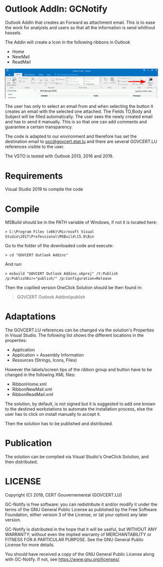 # Outlook AddIn: GCNotify

Outlook AddIn that creates an Forward as attachment email. This is to ease the work for analyists and users
so that all the information is send whithout hassels.

The Addin will create a Icon in the following ribbons in Outlook

* Home
* NewMail
* ReadMail

![Alt text](/images/outlook_inbox_mod.png?raw=true "Ribbon")

The user has only to select an email from and when selecting the button it creates an email with the selected one attached.
The Fields TO,Body and Subject will be filled automatically. The user sees the newly created email and has to send it manually. This
is so that one can add comments and guarantee a certain transparency.

The code is adapted to our environment and therefore has set the destination email to soc@govcert.etat.lu and there are several GOVCERT.LU references visible to
the user.

The VSTO is tested with Outlook 2013, 2016 and 2019.

# Requirements
Visual Studio 2019 to compile the code


# Compile
MSBuild should be in the PATH variable of Windows, if not it is located here:

```
> C:\Program Files (x86)\Microsoft Visual Studio\2017\Professional\MSBuild\15.0\Bin
```
Go to the folder of the downloaded code and execute:
```
> cd "GOVCERT Outlook Addins"
```
And run:
```
> msbuild "GOVCERT Outlook Addins.vbproj" /t:Publish /p:PublishDir="publish/" /p:Configuration=Release
```
Then the copliled version OneClick Solution should be then found in:

> GOVCERT Outlook Addins\publish

# Adaptations

The GOVCERT.LU references can be changed via the solution's Properties in
Visual Studio. The following list shows the different locations in the
properties:

* Application
* Application > Assembly Information
* Resources (Strings, Icons, Files)

However the labels/screen tips of the ribbon group and button have to be
changed in the following XML files:

* RibbonHome.xml
* RibbonNewMail.xml
* RibbonReadMail.xml

The solution, by default, is not signed but it is suggested to add one known to the destined workstations to automate the installation process, else
the user has to click on install manually to accept it. 


Then the solution has to be published and distributed.

# Publication
The solution can be complied via Visual Studio's OneClick Solution, and then distributed.

# LICENSE

Copyright (C) 2018, CERT Gouvernemental (GOVCERT.LU)

GC-Notify is free software: you can redistribute it and/or modify
it under the terms of the GNU General Public License as published by
the Free Software Foundation, either version 3 of the License, or
(at your option) any later version.

GC-Notify is distributed in the hope that it will be useful,
but WITHOUT ANY WARRANTY; without even the implied warranty of
MERCHANTABILITY or FITNESS FOR A PARTICULAR PURPOSE.  See the
GNU General Public License for more details.

You should have received a copy of the GNU General Public License
along with GC-Notify.  If not, see <https://www.gnu.org/licenses/>.
